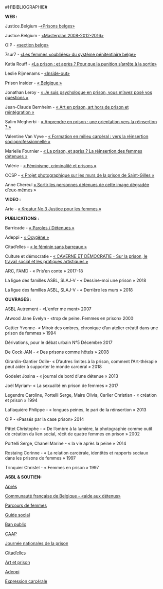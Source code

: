 #H1BIBLIOGRAPHIE#


**WEB :** 


Justice.Belgium -[«Prisons belges»](https://justice.belgium.be/fr/themes_et_dossiers/prisons/prisons_belges)

Justice.Belgium - [«Masterplan 2008-2012-2016»](https://justice.belgium.be/fr/nouvelles/communiques_de_presse/news_pers_2011-03-23_1)

OIP - [«section belge»](http://oipbelgique.be/fr/)

7sur7 - [«Les femmes «oubliées» du système pénitentiaire belge»](http://www.7sur7.be/7s7/fr/1517/You/article/detail/3408275/2018/04/11/Les-femmes-oubliees-du-systeme-penitentiaire-belge.dhtml)

Katia Rouff - [«La prison : et après ? Pour que la punition s’arrête à la sortie»](https://www.lien-social.com/La-prison-et-apres-Pour-que-la-punition-s-arrete-a-la-sortie)

Leslie Rijmenams - [«Inside-out»](http://www.nostalgie.be/articles/inside-out-quand-des-prisonniers-font-un-film-avec.html)

Prison Insider - [« Belgique »](https://www.prison-insider.com/fichepays/prisons-belg18)

Jonathan Leroy - [« Je suis psychologue en prison, vous m’avez posé vos questions »](https://www.nouvelobs.com/rue89/rue89-posez-moi-vos-questions/20120907.RUE2292/je-suis-psychologue-en-prison-vous-m-avez-pose-vos-questions.html)

Jean-Claude Bernheim - [« Art en prison, art hors de prison et réintégration »](https://asrsq.ca/revue-porte-ouverte/art-reintegration/art-prison-hors-prison-reintegration)

Salim Megherbi - [« Apprendre en prison : une orientation vers la réinsertion ? »](http://culture.uliege.be/jcms/prod_743604/fr/apprendre-en-prison-une-orientation-vers-la-reinsertion?part=1)

Valentine Van Vyve - [« Formation en milieu carcéral : vers la réinsertion socioprofessionnelle »](https://www.alterechos.be/formation-en-milieu-carceacuteralnbsp-vers-la-reacuteinsertion-socioprofessionnelle/)

Marielle Fournier - [« La prison, et après ? La réinsertion des femmes détenues »](https://www.lemonde.fr/vous/article/2012/04/06/la-prison-et-apres-la-reinsertion-des-femmes-detenues_1681637_3238.html)

Valérie - [« Féminisme, criminalité et prisons »](http://www.crepegeorgette.com/2014/02/14/feminisme-criminalite-prisons/)

CCSP - [« Projet photographique sur les murs de la prison de Saint-Gilles »](https://www.ccsp-ctrg.be/fr/actualites/projet-photographique-sur-les-murs-de-la-prison-de-saint-gilles)

Anne Chereul [« Sortir les personnes détenues de cette image dégradée d’eux-mêmes »](https://blogs.mediapart.fr/observatoire-international-des-prisons-section-francaise/blog/300516/sortir-les-personnes-detenues-de-cette-image-degradee)


**VIDEO :**


Arte - [« Kreatur No.3 Justice pour les femmes »](https://www.arte.tv/fr/videos/084820-001-A/kreatur-no-3/)


**PUBLICATIONS :**

Barricade - [« Paroles / Détenues »](http://www.barricade.be/publications/analyses-etudes/paroles-detenues)

Adeppi - [« Oxygène »](https://www.adeppi.be/journal-oxygene)

Citad’elles - [« le féminin sans barreaux »](http://www.citadelles.org/magazines/)

Culture et démocratie - [« CAVERNE ET DÉMOCRATIE - Sur la prison, le travail social et les pratiques artistiques »](http://www.cultureetdemocratie.be/documents/Art_et_prison/Caverne_et_democratie_2015.pdf)

ARC, FAMD - « Pris’en conte » 2017-18

La ligue des familles ASBL, SLAJ-V - « Dessine-moi une prison » 2018

La ligue des familles ASBL, SLAJ-V - « Derrière les murs » 2018


**OUVRAGES :**


ASBL Autrement - «L’enfer me ment» 2007

Atwood Jane Evelyn - «trop de peine. Femmes en prison» 2000

Cattier Yvonne- « Miroir des ombres, chronique d’un atelier créatif dans une prison de femmes » 1994

Dérivations, pour le débat urbain N°5 Décembre 2017

De Cock JAN - « Des prisons comme hôtels » 2008

Girardin-Gantier Odile- « D’autres limites à la prison, comment l’Art-thérapie peut aider à supporter le monde carcéral » 2018

Godelet Josina - « journal de bord d’une détenue » 2013

Joël Myriam- « La sexualité en prison de femmes » 2017

Legendre Caroline, Portelli Serge, Maire Olivia, Carlier Christian - « création et prison » 1994

Laflaquière Philippe - « longues peines, le pari de la réinsertion » 2013

OIP - «Passés par la case prison» 2014

Pittet Christophe - « De l’ombre à la lumière, la photographie comme outil de création du lien social, récit de quatre femmes en prison » 2002

Portelli Serge, Chanel Marine - « la vie après la peine » 2014

Rostaing Corinne - « La relation carcérale, identités et rapports sociaux dans les prisons de femmes » 1997

Trinquier Christel - « Femmes en prison » 1997


**ASBL & SOUTIEN:**

 
[Après](http://www.apresasbl.be/)

[Communauté française de Belgique - «aide aux détenus»](http://www.aidedetenus.cfwb.be/accueil.asp)

[Parcours de femmes](http://parcoursdefemmes.free.fr/)

[Guide social](https://www.guidesocial.be/)

[Ban public](http://prison.eu.org/)

[CAAP](http://caap.be/)

[Journée nationales de la prison](http://www.jnp-ndg.be/index.php/fr)

[Citad’elles](http://www.citadelles.org/)

[Art et prison](http://www.artetprison.be/vertige/)

[Adeppi](https://www.adeppi.be/)

[Expression carcérale](https://www.expressioncarcerale.fr/)


